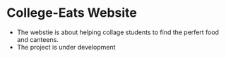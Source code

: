 # College-Eats Website
- The webstie is about helping collage students to find the perfert food and canteens.
- The project is under development
